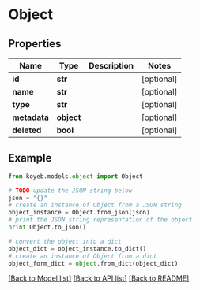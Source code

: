 # Object


## Properties
Name | Type | Description | Notes
------------ | ------------- | ------------- | -------------
**id** | **str** |  | [optional] 
**name** | **str** |  | [optional] 
**type** | **str** |  | [optional] 
**metadata** | **object** |  | [optional] 
**deleted** | **bool** |  | [optional] 

## Example

```python
from koyeb.models.object import Object

# TODO update the JSON string below
json = "{}"
# create an instance of Object from a JSON string
object_instance = Object.from_json(json)
# print the JSON string representation of the object
print Object.to_json()

# convert the object into a dict
object_dict = object_instance.to_dict()
# create an instance of Object from a dict
object_form_dict = object.from_dict(object_dict)
```
[[Back to Model list]](../README.md#documentation-for-models) [[Back to API list]](../README.md#documentation-for-api-endpoints) [[Back to README]](../README.md)



